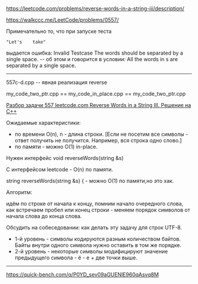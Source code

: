 https://leetcode.com/problems/reverse-words-in-a-string-iii/description/

https://walkccc.me/LeetCode/problems/0557/

Примечательно то, что при запуске теста

    "Let's    take"

выдается ошибка: Invalid Testcase   The words should be separated by a single space. -- об этом и говорится в условии: All the words in s are separated by a single space.
__________

557c-d.cpp -- явная реализация reverse

my_code_two_ptr.cpp == my_code_in_place.cpp == my_code_two_ptr.cpp

[Разбор задачи 557 leetcode.com Reverse Words in a String III. Решение на C++](https://www.youtube.com/watch?v=1IYt44WYzkM)

Ожидаемые характеристики:

- по времени O(n), n - длина строки.  [Если не посетим все символы - ответ получить не получится. Например, вся строка одно слово.]
- по памяти - можно O(1) in-рlасе.

Нужен интерфейс void reverseWords(string &s) 

С интерфейсом leetcode - O(n) по памяти.

string reverseWords(string &s) { - можно O(1) по памяти,но это хак.

Алгоритм:

идём по строке от начала к концу, помним начало очередного слова, как встречаем пробел или конец строки - меняем порядок символов от начала слова до конца слова.

Обсудить на собеседовании: как делать эту задачу для строк UTF-8.

- 1-й уровень - символы кодируются разным количеством байтов. Байты внутри одного символа нужно оставить в том же порядке.
- 2-й уровень - некоторые символы модифицируют значение предыдущего символа - ё - е + две точки выше.

__________

https://quick-bench.com/q/P0YD_sev09aGUENlE960qAsvq8M
